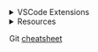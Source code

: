 <details>
<summary>VSCode Extensions</summary>

1. vscode-icons </br>
2. Import Cost </br>
3. Auto Close Tag </br>
4. Auto Complete Tag </br>
5. Auto Import </br>
6. Auto Rename Tag </br>
7. Bracket Pair Colorization Toggler </br>
8. Code Runner </br>
9. Debugger for Java </br>
10. Error Lens </br>
11. Extensions Pack for Java </br>
12. HackTheBox </br>
13. ident-rainbow </br>
14. IntelliCode </br>
15. IntelliCode API Usage Examples </br>
16. Kotlin </br>
17. Kotlin Language </br>
18. Language Support for Java(TM) by Red Hat </br>
19. Live Server (Five Server) </br>
20. Maven for Java </br>
21. Path Intellisense </br>
22. Prettier - Code formatter </br>
23. Project Manager for Java </br>
24. Pylance </br>
25. Python </br>
26. Tabnine: AI Autocomplete </br>
27. Tailwind CSS IntelliSense </br>
28. Test Runner for Java </br>
29. Thunder Client </br>
30. Markdown Preview Enhanced

</details>

<details>
<summary>Resources</summary>
<a>

1. https://gist.github.com/Ashton-W/864d09d71f7cb8e5b47ebaac02b98455
2. https://github.com/tchapi/markdown-cheatsheet

</a>
</details>

Git [cheatsheet](https://realalf1.github.io/header.html)

